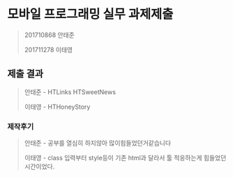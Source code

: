 # 모바일 프로그래밍 실무 과제제출
>201710868 안태준 
>
>201711278 이태영


## 제출 결과
>안태준 - HTLinks  HTSweetNews
>
>이태영 - HTHoneyStory

### 제작후기

>안태준 - 공부를 열심히 하지않아 많이힘들었던거같습니다
>
>이태영 - class 입력부터 style등이 기존 html과 달라서 툴 적응하는게 힘들었던 시간이었다.
